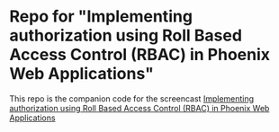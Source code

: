 # Repo for "Implementing authorization using Roll Based Access Control (RBAC) in Phoenix Web Applications"

This repo is the companion code for the screencast <a
href="https://knowthen.com//implementing-authorization-using-roll-based-access-control-rbac-in-phoenix-web-applications">Implementing authorization using Roll Based Access Control (RBAC) in Phoenix Web Applications</a>
